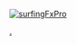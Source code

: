 [![surfingFxPro](https://youtube-md.vercel.app/45knSjIz0js/640/360)](https://www.youtube.com/watch?v=45knSjIz0js)

[.](https://youtu.be/45knSjIz0js)
